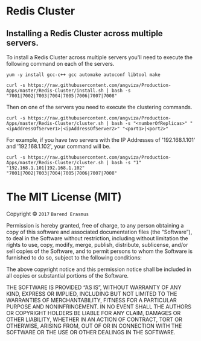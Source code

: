 # Redis Cluster

## Installing a Redis Cluster across multiple servers.

To install a Redis Cluster across multiple servers you'll need to execute the following command on each of the servers.

`yum -y install gcc-c++ gcc automake autoconf libtool make`

`curl -s https://raw.githubusercontent.com/angviza/Production-Apps/master/Redis-Cluster/install.sh | bash -s "7001|7002|7003|7004|7005|7006|7007|7008"`

Then on one of the servers you need to execute the clustering commands.

`curl -s https://raw.githubusercontent.com/angviza/Production-Apps/master/Redis-Cluster/cluster.sh | bash -s "<numberOfReplicas>" "<ipAddressOfServer1>|<ipAddressOfServer2>" "<port1>|<port2>"`

For example, if you have two servers with the IP Addresses of '192.168.1.101' and '192.168.1.102', your command will be.

`curl -s https://raw.githubusercontent.com/angviza/Production-Apps/master/Redis-Cluster/cluster.sh | bash -s "1" "192.168.1.101|192.168.1.102" "7001|7002|7003|7004|7005|7006|7007|7008"`

The MIT License (MIT)
=====================

Copyright © `2017` `Barend Erasmus`

Permission is hereby granted, free of charge, to any person
obtaining a copy of this software and associated documentation
files (the “Software”), to deal in the Software without
restriction, including without limitation the rights to use,
copy, modify, merge, publish, distribute, sublicense, and/or sell
copies of the Software, and to permit persons to whom the
Software is furnished to do so, subject to the following
conditions:

The above copyright notice and this permission notice shall be
included in all copies or substantial portions of the Software.

THE SOFTWARE IS PROVIDED “AS IS”, WITHOUT WARRANTY OF ANY KIND,
EXPRESS OR IMPLIED, INCLUDING BUT NOT LIMITED TO THE WARRANTIES
OF MERCHANTABILITY, FITNESS FOR A PARTICULAR PURPOSE AND
NONINFRINGEMENT. IN NO EVENT SHALL THE AUTHORS OR COPYRIGHT
HOLDERS BE LIABLE FOR ANY CLAIM, DAMAGES OR OTHER LIABILITY,
WHETHER IN AN ACTION OF CONTRACT, TORT OR OTHERWISE, ARISING
FROM, OUT OF OR IN CONNECTION WITH THE SOFTWARE OR THE USE OR
OTHER DEALINGS IN THE SOFTWARE.
